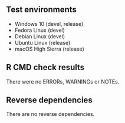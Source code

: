 
## Test environments

* Windows 10 (devel, release)
* Fedora Linux (devel)
* Debian Linux (devel)
* Ubuntu Linux (release)
* macOS High Sierra (release)

## R CMD check results
There were no ERRORs, WARNINGs or NOTEs.

## Reverse dependencies
There are no reverse dependencies.


